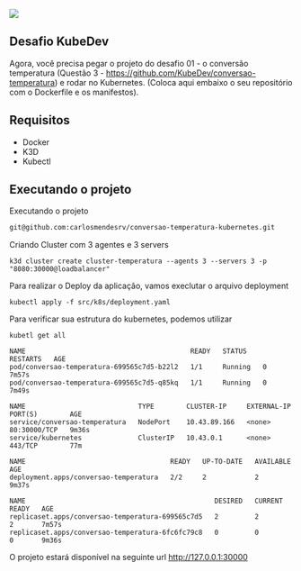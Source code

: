 [![](https://kubedev.io/wp-content/uploads/2020/08/Artboard-1@2x.png)](https://kubedev.io/wp-content/uploads/2020/08/Artboard-1@2x.png)

## Desafio KubeDev
Agora, você precisa pegar o projeto do desafio 01 - o conversão temperatura (Questão 3 - https://github.com/KubeDev/conversao-temperatura) e rodar no Kubernetes. (Coloca aqui embaixo o seu repositório com o Dockerfile e os manifestos).


## Requisitos 

- Docker
- K3D
- Kubectl

## Executando o projeto

Executando o projeto
```bash
git@github.com:carlosmendesrv/conversao-temperatura-kubernetes.git
```

Criando Cluster com 3 agentes e 3 servers
```
k3d cluster create cluster-temperatura --agents 3 --servers 3 -p "8080:30000@loadbalancer"
```

Para realizar o Deploy da aplicação, vamos execlutar o arquivo deployment

```
kubectl apply -f src/k8s/deployment.yaml
```
Para verificar sua estrutura do kubernetes, podemos utilizar
``` 
kubetl get all
```
```
NAME                                         READY   STATUS    RESTARTS   AGE
pod/conversao-temperatura-699565c7d5-b22l2   1/1     Running   0          7m57s
pod/conversao-temperatura-699565c7d5-q85kq   1/1     Running   0          7m49s

NAME                            TYPE        CLUSTER-IP     EXTERNAL-IP   PORT(S)        AGE
service/conversao-temperatura   NodePort    10.43.89.166   <none>        80:30000/TCP   9m36s
service/kubernetes              ClusterIP   10.43.0.1      <none>        443/TCP        77m

NAME                                    READY   UP-TO-DATE   AVAILABLE   AGE
deployment.apps/conversao-temperatura   2/2     2            2           9m37s

NAME                                               DESIRED   CURRENT   READY   AGE
replicaset.apps/conversao-temperatura-699565c7d5   2         2         2       7m57s
replicaset.apps/conversao-temperatura-6fc6fc79c8   0         0         0       9m36s
```

O projeto estará disponível na seguinte url http://127.0.0.1:30000
